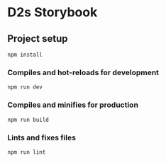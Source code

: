 # D2s Storybook

## Project setup
```
npm install
```

### Compiles and hot-reloads for development
```
npm run dev
```

### Compiles and minifies for production
```
npm run build
```

### Lints and fixes files
```
npm run lint
```

<!-- ### Customize configuration
See [Configuration Reference](https://cli.vuejs.org/config/). -->
